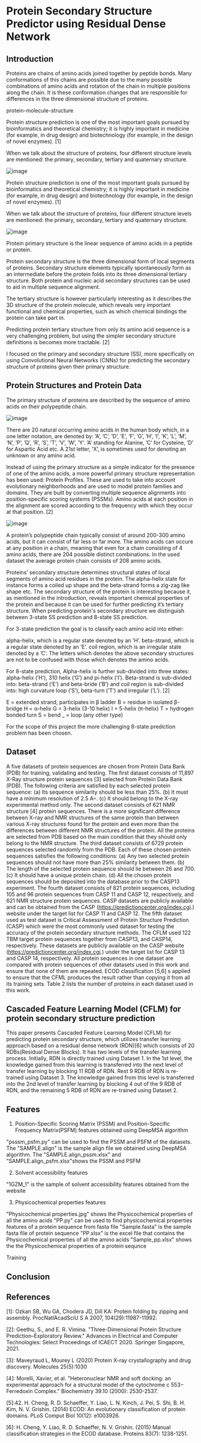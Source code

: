 # Protein Secondary Structure Predictor using Residual Dense Network

## Introduction

Proteins are chains of amino acids joined together by peptide bonds. Many conformations of this chains are possible due to the many possible combinations of amino acids and rotation of the chain in multiple positions along the chain. It is these conformation changes that are responsible for differences in the three dimensional structure of proteins.

protein-molecule-structure

Protein structure prediction is one of the most important goals pursued by bioinformatics and theoretical chemistry; it is highly important in medicine (for example, in drug design) and biotechnology (for example, in the design of novel enzymes). [1]

When we talk about the structure of proteins, four different structure levels are mentioned: the primary, secondary, tertiary and quaternary structure.

![image](https://user-images.githubusercontent.com/62247880/219960074-375d5980-3f2d-4c49-8a1d-cf05c40d0776.png)

Protein structure prediction is one of the most important goals pursued by bioinformatics and theoretical chemistry; it is highly important in medicine (for example, in drug design) and biotechnology (for example, in the design of novel enzymes). [1]

When we talk about the structure of proteins, four different structure levels are mentioned: the primary, secondary, tertiary and quaternary structure.

![image](https://user-images.githubusercontent.com/62247880/219960121-bed13c5b-a2ce-4a0d-ad12-e0e9e1807497.png)

Protein primary structure is the linear sequence of amino acids in a peptide or protein.

Protein secondary structure is the three dimensional form of local segments of proteins. Secondary structure elements typically spontaneously form as an intermediate before the protein folds into its three dimensional tertiary structure. Both protein and nucleic acid secondary structures can be used to aid in multiple sequence alignment.

The tertiary structure is however particularly interesting as it describes the 3D structure of the protein molecule, which reveals very important functional and chemical properties, such as which chemical bindings the protein can take part in.

Predicting protein tertiary structure from only its amino acid sequence is a very challenging problem, but using the simpler secondary structure definitions is becomes more tractable. [2]

I focused on the primary and secondary structure (SS), more specifically on using Convolutional Neural Networks (CNNs) for predicting the secondary structure of proteins given their primary structure.

## Protein Structures and Protein Data

The primary structure of proteins are described by the sequence of amino acids on their polypeptide chain.

![image](https://user-images.githubusercontent.com/62247880/219960172-559a3446-0021-45d0-8c12-50242cbdc15e.png)

There are 20 natural occurring amino acids in the human body which, in a one letter notation, are denoted by: ’A’, ’C’, ’D’, ’E’, ’F’, ’G’, ’H’, ’I’, ’K’, ’L’, ’M’, ’N’, ’P’, ’Q’, ’R’, ’S’, ’T’, ’V’, ’W’, ’Y’. ’A’ standing for Alanine, ’C’ for Cysteine, ’D’ for Aspartic Acid etc. A 21st letter, ’X’, is sometimes used for denoting an unknown or any amino acid.

Instead of using the primary structure as a simple indicator for the presence of one of the amino acids, a more powerful primary structure representation has been used: Protein Profiles. These are used to take into account evolutionary neighborhoods and are used to model protein families and domains. They are built by converting multiple sequence alignments into position-specific scoring systems (PSSMs). Amino acids at each position in the alignment are scored according to the frequency with which they occur at that position. [2]

![image](https://user-images.githubusercontent.com/62247880/219960210-5984bade-3cf2-400e-ba54-8623bf8bb4ba.png)

A protein’s polypeptide chain typically consist of around 200-300 amino acids, but it can consist of far less or far more. The amino acids can occure at any position in a chain, meaning that even for a chain consisting of 4 amino acids, there are 204 possible distinct combinations. In the used dataset the average protein chain consists of 208 amino acids.

Proteins’ secondary structure determines structural states of local segments of amino acid residues in the protein. The alpha-helix state for instance forms a coiled up shape and the beta-strand forms a zig-zag like shape etc. The secondary structure of the protein is interesting because it, as mentioned in the introduction, reveals important chemical properties of the protein and because it can be used for further predicting it’s tertiary structure. When predicting protein's secondary structure we distinguish between 3-state SS prediction and 8-state SS prediction.

For 3-state prediction the goal is to classify each amino acid into either:

alpha-helix, which is a regular state denoted by an ’H’.
beta-strand, which is a regular state denoted by an ’E’.
coil region, which is an irregular state denoted by a ’C’.
The letters which denotes the above secondary structures are not to be confused with those which denotes the amino acids.

For 8-state prediction, Alpha-helix is further sub-divided into three states: alpha-helix (’H’), 310 helix (’G’) and pi-helix (’I’). Beta-strand is sub-divided into: beta-strand (’E’) and beta-bride (’B’) and coil region is sub-divided into: high curvature loop (’S’), beta-turn (’T’) and irregular (’L’). [2]

E = extended strand, participates in β ladder
B = residue in isolated β-bridge
H = α-helix
G = 3-helix (3-10 helix)
I = 5-helix (π-helix)
T = hydrogen bonded turn
S = bend
_ = loop (any other type)

For the scope of this project the more challenging 8-state prediction problem has been chosen.

## Dataset

A five datasets of protein sequences are chosen from Protein Data Bank (PDB) for training, validating and testing. 
The first dataset consists of 11,897 X-Ray structure protein sequences [3] selected from Protein Data Bank (PDB). The following criteria are satisfied by each selected protein sequence: (a) Its sequence similarity should be less than 25%. (b) It must have a minimum resolution of 2.5 A◦. (c) It should belong to the X-ray experimental method only. 
The second dataset consists of  621 NMR structure [4] protein sequences. There is a more significant difference between X-ray and NMR structures of the same protein than between various X-ray structures found for the protein and even more than the differences between different NMR structures of the protein. All the proteins are selected from PDB based on the main condition that they should only belong to the NMR structure.
The third dataset consists of 6729 protein sequences selected randomly from the PDB. Each of these chosen protein sequences satisfies the following conditions: (a) Any two selected protein sequences should not have more than 25% similarity between them. (b) The length of the selected protein sequence should lie between 26 and 700. (c) It should have a unique protein chain. (d) All the chosen protein sequences should be deposited into the database prior to the CASP13 experiment.
The fourth dataset consists of  821 protein sequences, including 105 and 96 protein sequences from CASP 11 and CASP 12, respectively, and  621 NMR structure protein sequences. CASP datasets are publicly available and can be obtained from the CASP (https://predictioncenter.org/index.cgi.) website  under the target list for CASP 11 and CASP 12.
The fifth dataset used as test dataset is Critical Assessment of Protein Structure Prediction (CASP) which were the most commonly used dataset for testing the accuracy of the protein secondary structure methods. The CFLM used 122 TBM target protein sequences together from CASP13, and CASP14, respectively. These datasets are publicly available on the CASP website (https://predictioncenter.org/index.cgi.) under the target list for CASP  13 and CASP 14, respectively.
All protein sequences in one dataset are compared with protein sequences of other datasets used in this work and ensure that none of them are repeated. ECOD classification [5,6] s applied to ensure that the CFML produces the result rather than copying it from all its training sets. Table 2 lists the number of proteins in each dataset used in this work.  

## Cascaded  Feature Learning Model (CFLM) for protein secondary structure prediction 

This paper presents Cascaded Feature Learning Model (CFLM) for predicting protein secondary structure, which utilizes transfer learning approach based on a residual dense network (RDN)[6] which consists of 20 RDBs(Residual Dense Blocks). It has two levels of the transfer learning process. Initially, RDN is directly trained using Dataset 1. In the 1st level, the knowledge gained from this learning is transferred into the next level of transfer learning by blocking 11 RDB of RDN. Rest 9 RDB of RDN is re-trained using Dataset 3. The knowledge gained from this level is transferred into the 2nd level of transfer learning by blocking 4 out of the 9 RDB of RDN, and the remaining 5 RDB of RDN are re-trained using Dataset 2. 

## Features

1. Position-Specific Scoring Matrix (PSSM) and Position-Specific Frequency Matrix(PSFM) features obtained using DeepMSA algorithm

"psssm_psfm.py" can be used to find the PSSM and PSFM of the datasets. 
The "SAMPLE.align" is the sample align file we obtained using DeepMSA algorithm.
The "SAMPLE.align_pssm.xlsx" and "SAMPLE.align_psfm.xlsx"shows the PSSM and PSFM 

2. Solvent accessibility features

"1GZM_1" is the sample of solvent accessibility features obtained from the website

3. Physicochemical properties features

"Physicochemical properties.jpg" shows the Physicochemical properties of all the amino acids
"PP.py" can be used to find physicochemical properties features of a protein sequence from fasta file
"Sample.fasta" is the sample fasta file of protein sequence
"PP.xlsx" is the excel file that contains the Physicochemical properties of all the amino acids
"Sample_pp.xlsx" shows the the Physicochemical properties of a protein sequnce

Training

## Conclusion 




## References

[1]: Ozkan SB, Wu GA, Chodera JD, Dill KA: Protein folding by zipping and assembly. ProcNatlAcadSciU S A 2007, 104(29):11987-11992.

[2]: Geethu, S., and E. R. Vimina. "Three-Dimensional Protein Structure Prediction–Exploratory Review." Advances in Electrical and Computer Technologies: Select Proceedings of ICAECT 2020. Springer Singapore, 2021.

[3]: Maveyraud L, Mourey L (2020) Protein X-ray crystallography and drug discovery. Molecules 25(5):1030

[4]: Morelli, Xavier, et al. "Heteronuclear NMR and soft docking: an experimental approach for a structural model of the cytochrome c 553− Ferredoxin Complex." Biochemistry 39.10 (2000): 2530-2537.

[5]:42.	H. Cheng, R. D. Schaeffer, Y. Liao, L. N. Kinch, J. Pei, S. Shi, B. H. Kim, N. V. Grishin. (2014) ECOD: An evolutionary classification of protein domains. PLoS Comput Biol 10(12): e1003926.

[6]: H. Cheng, Y. Liao, R. D. Schaeffer, N. V. Grishin. (2015) Manual classification strategies in the ECOD database. Proteins 83(7): 1238-1251.


